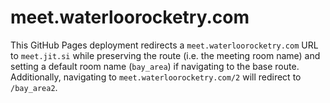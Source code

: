 # meet.waterloorocketry.com

This GitHub Pages deployment redirects a `meet.waterloorocketry.com` URL to `meet.jit.si` while preserving the route (i.e. the meeting room name) and setting a default room name (`bay_area`) if navigating to the base route. Additionally, navigating to `meet.waterloorocketry.com/2` will redirect to `/bay_area2`.

